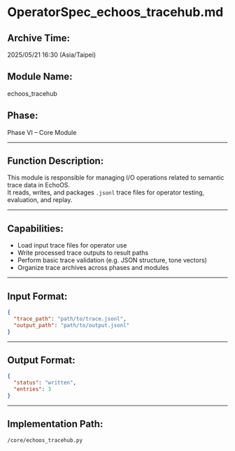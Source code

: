 
# OperatorSpec_echoos_tracehub.md

## Archive Time:
2025/05/21 16:30 (Asia/Taipei)

## Module Name:
echoos_tracehub

## Phase:
Phase VI – Core Module

---

## Function Description:

This module is responsible for managing I/O operations related to semantic trace data in EchoOS.  
It reads, writes, and packages `.jsonl` trace files for operator testing, evaluation, and replay.

---

## Capabilities:

- Load input trace files for operator use
- Write processed trace outputs to result paths
- Perform basic trace validation (e.g. JSON structure, tone vectors)
- Organize trace archives across phases and modules

---

## Input Format:
```json
{
  "trace_path": "path/to/trace.jsonl",
  "output_path": "path/to/output.jsonl"
}
```

---

## Output Format:
```json
{
  "status": "written",
  "entries": 3
}
```

---

## Implementation Path:
`/core/echoos_tracehub.py`
